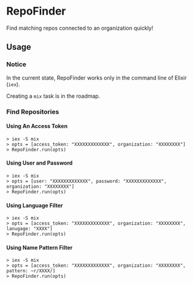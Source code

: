 # RepoFinder

Find matching repos connected to an organization quickly!

## Usage

### Notice

In the current state, RepoFinder works only in the command line of Elixir (`iex`).

Creating a `mix` task is in the roadmap.

### Find Repositories

#### Using An Access Token

```
> iex -S mix
> opts = [access_token: "XXXXXXXXXXXXX", organization: "XXXXXXXX"]
> RepoFinder.run(opts)
```

#### Using User and Password

```
> iex -S mix
> opts = [user: "XXXXXXXXXXXXX", password: "XXXXXXXXXXXXX", organization: "XXXXXXXX"]
> RepoFinder.run(opts)
```

#### Using Language Filter

```
> iex -S mix
> opts = [access_token: "XXXXXXXXXXXXX", organization: "XXXXXXXX", lanugage: "XXXX"]
> RepoFinder.run(opts)
```

#### Using Name Pattern Filter

```
> iex -S mix
> opts = [access_token: "XXXXXXXXXXXXX", organization: "XXXXXXXX", pattern: ~r/XXXX/]
> RepoFinder.run(opts)
```